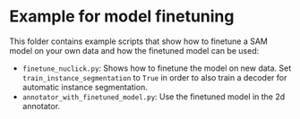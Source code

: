 # Example for model finetuning

This folder contains example scripts that show how to finetune a SAM model on your own data and how the finetuned model can be used:

- `finetune_nuclick.py`: Shows how to finetune the model on new data. Set `train_instance_segmentation` to `True` in order to also train a decoder for automatic instance segmentation.
- `annotator_with_finetuned_model.py`: Use the finetuned model in the 2d annotator.
